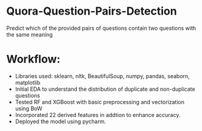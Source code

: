 # Quora-Question-Pairs-Detection
Predict which of the provided pairs of questions contain two questions with the same meaning


# Workflow: 
* Libraries used: sklearn, nltk, BeautifulSoup, numpy, pandas, seaborn, matplotlib
* Initial EDA to understand the distribution of duplicate and non-duplicate questions
* Tested RF and XGBoost with basic preprocessing and vectorization using BoW
* Incorporated 22 derived features in addtion to enhance accuracy. 
* Deployed the model using pycharm.

